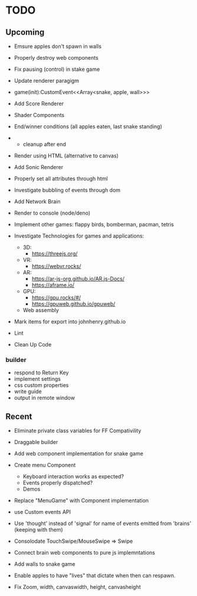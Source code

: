 # TODO

## Upcoming

- Emsure apples don't spawn in walls
- Properly destroy web components
- Fix pausing (control) in stake game
- Update renderer paragigm
- game(init):CustomEvent<<Array<snake, apple, wall>>>
- Add Score Renderer
- Shader Components

- End/winner conditions (all apples eaten, last snake standing)
- - cleanup after end

- Render using HTML (alternative to canvas)

- Add Sonic Renderer

- Properly set all attributes through html
- Investigate bubbling of events through dom
- Add Network Brain
- Render to console (node/deno)
- Implement other games: flappy birds, bomberman, pacman, tetris
- Investigate Technologies for games and applications:
  - 3D:
    - https://threejs.org/
  - VR:
    - https://webvr.rocks/
  - AR:
    - https://ar-js-org.github.io/AR.js-Docs/
    - https://aframe.io/
  - GPU:
    - https://gpu.rocks/#/
    - https://gpuweb.github.io/gpuweb/
  - Web assembly
- Mark items for export into johnhenry.github.io
- Lint
- Clean Up Code

### builder

- respond to Return Key
- implement settings
- css custom properties
- write guide
- output in remote window

## Recent

- Eliminate private class variables for FF Compativility

- Draggable builder
- Add web component implementation for snake game
- Create menu Component
  - Keyboard interaction works as expected?
  - Events properly dispatched?
  - Demos
- Replace "MenuGame" with Component implementation
- use Custom events API
- Use 'thought' instead of 'signal' for name of events emitted from 'brains' (keeping with them)
- Consolodate TouchSwipe/MouseSwipe => Swipe
- Connect brain web components to pure js implemntations
- Add walls to snake game
- Enable apples to have "lives" that dictate when then can respawn.
- Fix Zoom, width, canvaswidth, height, canvasheight
